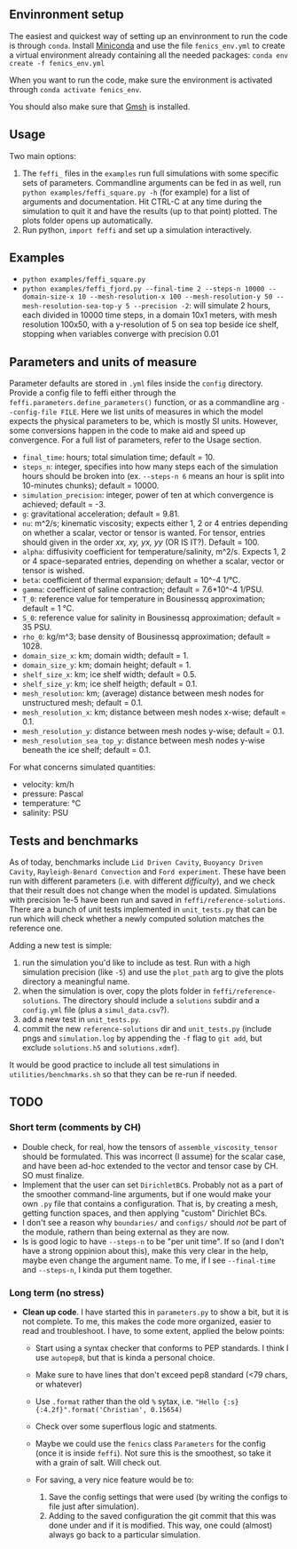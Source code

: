 ## Envinronment setup
The easiest and quickest way of setting up an envinronment to run the code is through `conda`.
Install [Miniconda](https://docs.conda.io/en/latest/miniconda.html) and use the file `fenics_env.yml` to create a virtual environment already containing all the needed packages:
`conda env create -f fenics_env.yml`

When you want to run the code, make sure the environment is activated through `conda activate fenics_env`.

You should also make sure that [Gmsh](http://gmsh.info/) is installed.

## Usage
Two main options:
1) The `feffi_` files in the `examples` run full simulations with some specific sets of parameters. Commandline arguments can be fed in as well, run `python examples/feffi_square.py -h` (for example) for a list of arguments and documentation.
Hit CTRL-C at any time during the simulation to quit it and have the results (up to that point) plotted. The plots folder opens up automatically.
2) Run python, `import feffi` and set up a simulation interactively.

## Examples
- `python examples/feffi_square.py`
- `python examples/feffi_fjord.py --final-time 2 --steps-n 10000 --domain-size-x 10 --mesh-resolution-x 100 --mesh-resolution-y 50 --mesh-resolution-sea-top-y 5 --precision -2`: will simulate 2 hours, each divided in 10000 time steps, in a domain 10x1 meters, with mesh resolution 100x50, with a y-resolution of 5 on sea top beside ice shelf, stopping when variables converge with precision 0.01

## Parameters and units of measure
Parameter defaults are stored in `.yml` files inside the `config` directory. Provide a config file to feffi either through the `feffi.parameters.define_parameters()` function, or as a commandline arg `--config-file FILE`. Here we list units of measures in which the model expects the physical parameters to be, which is mostly SI units. However, some conversions happen in the code to make aid and speed up convergence. For a full list of parameters, refer to the Usage section.

- `final_time`: hours; total simulation time; default = 10.
- `steps_n`: integer, specifies into how many steps each of the simulation hours should be broken into (ex. `--steps-n 6` means an hour is split into 10-minutes chunks); default = 10000.
- `simulation_precision`: integer, power of ten at which convergence is achieved; default = -3.
- `g`: gravitational acceleration; default = 9.81.
- `nu`: m^2/s; kinematic viscosity; expects either 1, 2 or 4 entries depending on whether a scalar, vector or tensor is wanted. For tensor, entries should given in the order _xx, xy, yx, yy_ (OR IS IT?). Default = 100.
- `alpha`: diffusivity coefficient for temperature/salinity, m^2/s. Expects 1, 2 or 4 space-separated entries, depending on whether a scalar, vector or tensor is wished.
- `beta`: coefficient of thermal expansion; default = 10^-4 1/°C.
- `gamma`: coefficient of saline contraction; default = 7.6*10^-4 1/PSU.
- `T_0`: reference value for temperature in Bousinessq approximation; default = 1 °C.
- `S_0`: reference value for salinity in Bousinessq approximation; default = 35 PSU.
- `rho_0`: kg/m^3; base density of Bousinessq approximation; default = 1028.
- `domain_size_x`: km; domain width; default = 1.
- `domain_size_y`: km; domain height; default = 1.
- `shelf_size_x`: km; ice shelf width; default = 0.5.
- `shelf_size_y`: km; ice shelf heigth; default = 0.1.
- `mesh_resolution`: km; (average) distance between mesh nodes for unstructured mesh; default = 0.1.
- `mesh_resolution_x`: km; distance between mesh nodes x-wise; default = 0.1.
- `mesh_resolution_y`: distance between mesh nodes y-wise; default = 0.1.
- `mesh_resolution_sea_top_y`: distance between mesh nodes y-wise beneath the ice shelf; default = 0.1.

For what concerns simulated quantities:

- velocity: km/h
- pressure: Pascal
- temperature: °C
- salinity: PSU

## Tests and benchmarks
As of today, benchmarks include `Lid Driven Cavity`, `Buoyancy Driven Cavity`, `Rayleigh-Benard Convection` and `Ford experiment`. These have been run with different parameters (i.e. with different _difficulty_), and we check that their result does not change when the model is updated. Simulations with precision 1e-5 have been run and saved in `feffi/reference-solutions`. There are a bunch of unit tests implemented in `unit_tests.py` that can be run which will check whether a newly computed solution matches the reference one.

Adding a new test is simple:
1. run the simulation you'd like to include as test. Run with a high simulation precision (like `-5`) and use the `plot_path` arg to give the plots directory a meaningful name.
2. when the simulation is over, copy the plots folder in `feffi/reference-solutions`. The directory should include a `solutions` subdir and a `config.yml` file (plus a `simul_data.csv`?).
3. add a new test in `unit_tests.py`.
4. commit the new `reference-solutions` dir and `unit_tests.py` (include pngs and `simulation.log` by appending the `-f` flag to `git add`, but exclude `solutions.h5` and `solutions.xdmf`).

It would be good practice to include all test simulations in `utilities/benchmarks.sh` so that they can be re-run if needed.

## TODO
### Short term (comments by CH)
- Double check, for real, how the tensors of `assemble_viscosity_tensor` should be formulated. This was incorrect (I assume) for the scalar case, and have been ad-hoc extended to the vector and tensor case by CH. SO must finalize.
- Implement that the user can set `DirichletBC`s. Probably not as a part of the smoother command-line arguments, but if one would make your own `.py` file that contains a configuration. That is, by creating a mesh, getting function spaces, and then applying "custom" Dirichlet BCs.
- I don't see a reason why `boundaries/` and `configs/` should *not* be part of the module, rathern than being external as they are now.
- Is is good logic to have `--steps-n` to be "per unit time". If so (and I don't have a strong oppinion about this), make this very clear in the help, maybe even change the argument name. To me, if I see `--final-time` and `--steps-n`, I kinda put them together.

### Long term (no stress)
- **Clean up code**. I have started this in `parameters.py` to show a bit, but it is not complete. To me, this makes the code more organized, easier to read and troubleshoot. I have, to some extent, applied the below points:
    + Start using a syntax checker that conforms to PEP standards. I think I use `autopep8`, but that is kinda a personal choice.
    + Make sure to have lines that don't exceed pep8 standard (<79 chars, or whatever)
    + Use `.format` rather than the old `%` sytax, i.e. `"Hello {:s} {:4.2f}".format('Christian', 0.15654)`
    + Check over some superflous logic and statments.
    + Maybe we could use the `fenics` class `Parameters` for the config (once it is inside `feffi`). Not sure this is the smoothest, so take it with a grain of salt. Will check out.
    + For saving, a very nice feature would be to:

        1. Save the config settings that were used (by writing the configs to file just after simulation).
        2. Adding to the saved configuration the git commit that this was done under and if it is modified.
        This way, one could (almost) always go back to a particular simulation.
